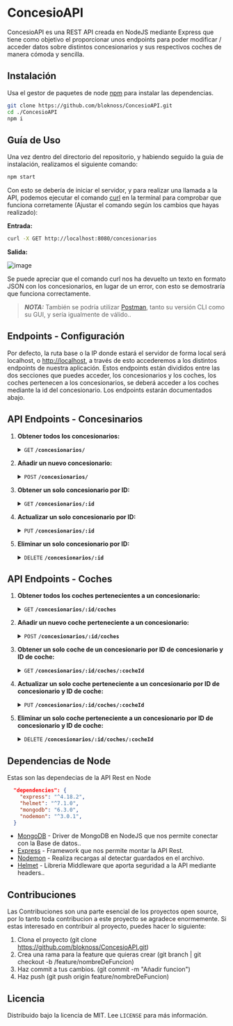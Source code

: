 # ConcesioAPI

ConcesioAPI es una REST API creada en NodeJS mediante Express que tiene como objetivo el proporcionar unos endpoints para poder modificar / acceder datos sobre distintos concesionarios y sus respectivos coches de manera cómoda y sencilla.

## Instalación

Usa el gestor de paquetes de node [npm](https://www.npmjs.com/) para instalar las dependencias.

```bash
git clone https://github.com/bloknoss/ConcesioAPI.git
cd ./ConcesioAPI
npm i
```

## Guía de Uso
Una vez dentro del directorio del repositorio, y habiendo seguido la guia de instalación, realizamos el siguiente comando:
```bash
npm start
```
Con esto se debería de iniciar el servidor, y para realizar una llamada a la API, podemos ejecutar el comando [curl](https://curl.se/docs/) en la terminal para comprobar que funciona corretamente (Ajustar el comando según los cambios que hayas realizado):

**Entrada:**
```bash
curl -X GET http://localhost:8080/concesionarios
```
**Salida:**

![image](https://i.imgur.com/YVzFlDg.png)

Se puede apreciar que el comando curl nos ha devuelto un texto en formato JSON con los concesionarios, en lugar de un error, con esto se demostraría que funciona correctamente.
> **_NOTA:_** También se podría utilizar [Postman](https://www.postman.com/), tanto su versión CLI como su GUI, y sería igualmente de válido..

## Endpoints - Configuración
Por defecto, la ruta base o la IP donde estará el servidor de forma local será localhost, o [http://localhost](http://localhost/), a través de esto accederemos a los distintos endpoints de nuestra aplicación.
Estos endpoints están divididos entre las dos secciones que puedes acceder, los concesionarios y los coches, los coches pertenecen a los concesionarios, se deberá acceder a los coches mediante la id del concesionario.
Los endpoints estarán documentados abajo.

## API Endpoints - Concesinarios

1. **Obtener todos los concesionarios:**
   <details>
    <summary><code>GET</code> <code><b>/concesionarios/</b></code></summary>

   ##### Parametros
   > Ninguno

   ##### Respuestas
   > | Código HTTP | Content-Type                     | Respuesta                                      |
   > |-------------|----------------------------------|------------------------------------------------|
   > | `200`       | `application/json`               | Lista de concesionarios en formato JSON         |
   > | `500`       | `application/json`               | Error interno del servidor                      |

   ##### Ejemplo cURL
   > ```bash
   > curl -X GET http://localhost:8080/concesionarios/
   > ```

   </details>

2. **Añadir un nuevo concesionario:**
   <details>
    <summary><code>POST</code> <code><b>/concesionarios/</b></code></summary>

   ##### Parametros
   > | Nombre    | Tipo      | Tipo de dato                | Descripción                                   |
   > |-----------|-----------|-----------------------------|-----------------------------------------------|
   > | body      | requerido | objeto (JSON o YAML)        | Datos del nuevo concesionario en formato JSON |

   ##### Respuestas
   > | Código HTTP | Content-Type                     | Respuesta                    |
   > |-------------|----------------------------------|------------------------------|
   > | `200`       | `application/json`               | `{"message":"ok"}`           |
   > | `500`       | `application/json`               | Error interno del servidor   |

   ##### Ejemplo cURL
   > ```bash
   > curl -X POST -H "Content-Type: application/json" --data @nuevo_concesionario.json http://localhost:8080/concesionarios/
   > ```

   </details>

3. **Obtener un solo concesionario por ID:**
   <details>
    <summary><code>GET</code> <code><b>/concesionarios/:id</b></code></summary>

   ##### Parametros
   > | Nombre    | Tipo      | Tipo de dato   | Descripción                                   |
   > |-----------|-----------|----------------|-----------------------------------------------|
   > | id        | requerido | cadena         | ID del concesionario a obtener                |

   ##### Respuestas
   > | Código HTTP | Content-Type                     | Respuesta                    |
   > |-------------|----------------------------------|------------------------------|
   > | `200`       | `application/json`               | Concesionario en formato JSON |
   > | `404`       | `application/json`               | Concesionario no encontrado  |

   ##### Ejemplo cURL
   > ```bash
   > curl -X GET http://localhost:8080/concesionarios/1
   > ```

   </details>

4. **Actualizar un solo concesionario por ID:**
   <details>string
    <summary><code>PUT</code> <code><b>/concesionarios/:id</b></code></summary>

   ##### Parametros
   > | Nombre    | Tipo      | Tipo de dato                | Descripción                                   |
   > |-----------|-----------|-----------------------------|-----------------------------------------------|
   > | id        | requerido | cadena                      | ID del concesionario a actualizar              |
   > | body      | requerido | objeto (JSON o YAML)        | Datos actualizados del concesionario en formato JSON |

   ##### Respuestas
   > | Código HTTP | Content-Type                     | Respuesta                    |
   > |-------------|----------------------------------|------------------------------|
   > | `200`       | `application/json`               | `{"message":"ok"}`           |
   > | `404`       | `application/json`               | Concesionario no encontrado  |

   ##### Ejemplo cURL
   > ```bash
   > curl -X PUT -H "Content-Type: application/json" --data @concesionario_actualizado.json http://localhost:8080/concesionarios/1
   > ```

   </details>

5. **Eliminar un solo concesionario por ID:**
   <details>
    <summary><code>DELETE</code> <code><b>/concesionarios/:id</b></code></summary>

   ##### Parametros
   > | Nombre    | Tipo      | Tipo de dato   | Descripción                                   |
   > |-----------|-----------|----------------|-----------------------------------------------|
   > | id        | requerido | cadena         | ID del concesionario a borrar                  |

   ##### Respuestas
   > | Código HTTP | Content-Type                     | Respuesta                    |
   > |-------------|----------------------------------|------------------------------|
   > | `200`       | `application/json`               | `{"message":"ok"}`           |
   > | `404`       | `application/json`               | Concesionario no encontrado  |

   ##### Ejemplo cURL
   > ```bash
   > curl -X DELETE http://localhost:8080/concesionarios/1
   > ```

   </details>

## API Endpoints - Coches

1. **Obtener todos los coches pertenecientes a un concesionario:**
   <details>
    <summary><code>GET</code> <code><b>/concesionarios/:id/coches</b></code></summary>

   ##### Parametros
   > | Nombre    | Tipo      | Tipo de dato   | Descripción                                   |
   > |-----------|-----------|----------------|-----------------------------------------------|
   > | id        | requerido | cadena         | ID del concesionario a obtener                |

   ##### Respuestas
   > | Código HTTP | Content-Type                     | Respuesta                    |
   > |-------------|----------------------------------|------------------------------|
   > | `200`       | `application/json`               | Lista de coches en formato JSON |
   > | `404`       | `application/json`               | Concesionario no encontrado  |

   ##### Ejemplo cURL
   > ```bash
   > curl -X GET http://localhost:8080/concesionarios/1/coches
   > ```

   </details>

2. **Añadir un nuevo coche perteneciente a un concesionario:**
   <details>
    <summary><code>POST</code> <code><b>/concesionarios/:id/coches</b></code></summary>

   ##### Parametros
   > | Nombre    | Tipo      | Tipo de dato                | Descripción                                   |
   > |-----------|-----------|-----------------------------|-----------------------------------------------|
   > | id        | requerido | cadena                      | ID del concesionario al que pertenece el coche |
   > | body      | requerido | objeto (JSON o YAML)        | Datos del nuevo coche en formato JSON          |

   ##### Respuestas
   > | Código HTTP | Content-Type                     | Respuesta                    |
   > |-------------|----------------------------------|------------------------------|
   > | `200`       | `application/json`               | `{"message":"ok"}`           |
   > | `404`       | `application/json`               | Concesionario no encontrado  |

   ##### Ejemplo cURL
   > ```bash
   > curl -X POST -H "Content-Type: application/json" --data @nuevo_coche.json http://localhost:8080/concesionarios/1/coches
   > ```

   </details>

3. **Obtener un solo coche de un concesionario por ID de concesionario y ID de coche:**
   <details>
    <summary><code>GET</code> <code><b>/concesionarios/:id/coches/:cocheId</b></code></summary>

   ##### Parametros
   > | Nombre    | Tipo      | Tipo de dato   | Descripción                                   |
   > |-----------|-----------|----------------|-----------------------------------------------|
   > | id        | requerido | cadena         | ID del concesionario a obtener                |
   > | cocheId   | requerido | cadena         | ID del coche a obtener                       |

   ##### Respuestas
   > | Código HTTP | Content-Type                     | Respuesta                    |
   > |-------------|----------------------------------|------------------------------|
   > | `200`       | `application/json`               | Coche en formato JSON        |
   > | `404`       | `application/json`               | Coche no encontrado           |

   ##### Ejemplo cURL
   > ```bash
   > curl -X GET http://localhost:8080/concesionarios/1/coches/0
   > ```

   </details>

4. **Actualizar un solo coche perteneciente a un concesionario por ID de concesionario y ID de coche:**
   <details>
    <summary><code>PUT</code> <code><b>/concesionarios/:id/coches/:cocheId</b></code></summary>

   ##### Parametros
   > | Nombre    | Tipo      | Tipo de dato                | Descripción                                   |
   > |-----------|-----------|-----------------------------|-----------------------------------------------|
   > | id        | requerido | cadena                      | ID del concesionario al que pertenece el coche |
   > | cocheId   | requerido | cadena                      | ID del coche a actualizar                    |
   > | body      | requerido | objeto (JSON o YAML)        | Datos actualizados del coche en formato JSON |

   ##### Respuestas
   > | Código HTTP | Content-Type                     | Respuesta                    |
   > |-------------|----------------------------------|------------------------------|
   > | `200`       | `application/json`               | `{"message":"ok"}`           |
   > | `404`       | `application/json`               | Coche no encontrado           |

   ##### Ejemplo cURL
   > ```bash
   > curl -X PUT -H "Content-Type: application/json" --data @coche_actualizado.json http://localhost:8080/concesionarios/1/coches/0
   > ```

   </details>

5. **Eliminar un solo coche perteneciente a un concesionario por ID de concesionario y ID de coche:**

   <details>
    <summary><code>DELETE</code> <code><b>/concesionarios/:id/coches/:cocheId</b></code></summary>

   ##### Parametros
   > | Nombre    | Tipo      | Tipo de dato   | Descripción                                   |
   > |-----------|-----------|----------------|-----------------------------------------------|
   > | id        | requerido | cadena         | ID del concesionario al que pertenece el coche |
   > | cocheId   | requerido | cadena         | ID del coche a borrar                        |

   ##### Respuestas
   > | Código HTTP | Content-Type                     | Respuesta                    |
   > |-------------|----------------------------------|------------------------------|
   > | `200`       | `application/json`               | `{"message":"ok"}`           |
   > | `404`       | `application/json`               | Coche no encontrado           |

   ##### Ejemplo cURL
   > ```bash
   > curl -X DELETE http://localhost:8080/concesionarios/1/coches/0
   > ```

   </details>




## Dependencias de Node
Estas son las dependecias de la API Rest en Node
```json
  "dependencies": {
    "express": "^4.18.2",
    "helmet": "^7.1.0",
    "mongodb": "6.3.0",
    "nodemon": "^3.0.1",
  }
```

- [MongoDB](https://www.npmjs.com/package/mongodb) - Driver de MongoDB en NodeJS que nos permite conectar con la Base de datos..
- [Express](https://www.npmjs.com/package/express) - Framework que nos permite montar la API Rest.
- [Nodemon](https://www.npmjs.com/package/nodemon) - Realiza recargas al detectar guardados en el archivo.
- [Helmet](https://www.npmjs.com/package/helmet)   - Libreria Middleware que aporta seguridad a la API mediante headers..


## Contribuciones
Las Contribuciones son una parte esencial de los proyectos open source, por lo tanto toda contribucion a este proyecto se agradece enormemente.
Si estas interesado en contribuir al proyecto, puedes hacer lo siguiente:
1. Clona el proyecto (git clone https://github.com/bloknoss/ConcesioAPI.git)
2. Crea una rama para la feature que quieras crear (git branch | git checkout -b /feature/nombreDeFuncion)
3. Haz commit a tus cambios. (git commit -m "Añadir funcion")
4. Haz push (git push origin feature/nombreDeFuncion)

## Licencia

Distribuido bajo la licencia de MIT. Lee `LICENSE` para más información.

